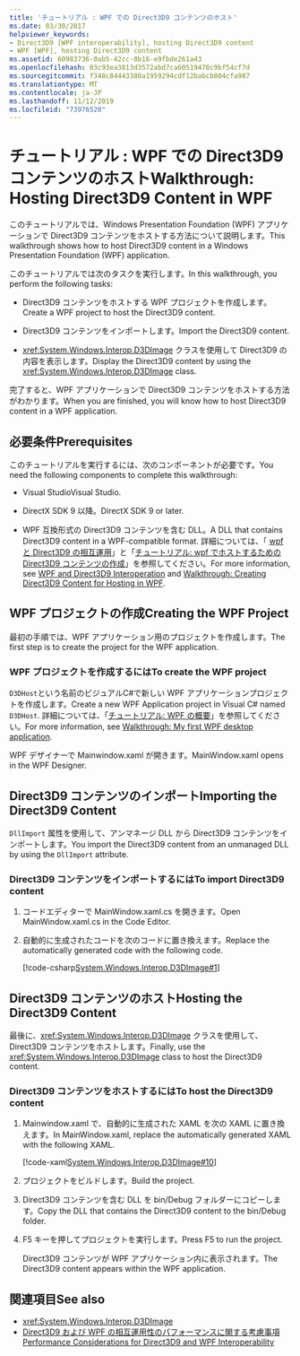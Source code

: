 ```yaml
---
title: 'チュートリアル : WPF での Direct3D9 コンテンツのホスト'
ms.date: 03/30/2017
helpviewer_keywords:
- Direct3D9 [WPF interoperability], hosting Direct3D9 content
- WPF [WPF], hosting Direct3D9 content
ms.assetid: 60983736-0ab5-42cc-8b16-e9fbde261a43
ms.openlocfilehash: 03c93ea3813d3572abd7ca60519478c9bf54cf7d
ms.sourcegitcommit: f348c84443380a1959294cdf12babcb804cfa987
ms.translationtype: MT
ms.contentlocale: ja-JP
ms.lasthandoff: 11/12/2019
ms.locfileid: "73976520"
---
```

# <a name="walkthrough-hosting-direct3d9-content-in-wpf"></a><span data-ttu-id="72f35-102">チュートリアル : WPF での Direct3D9 コンテンツのホスト</span><span class="sxs-lookup"><span data-stu-id="72f35-102">Walkthrough: Hosting Direct3D9 Content in WPF</span></span>

<span data-ttu-id="72f35-103">このチュートリアルでは、Windows Presentation Foundation (WPF) アプリケーションで Direct3D9 コンテンツをホストする方法について説明します。</span><span class="sxs-lookup"><span data-stu-id="72f35-103">This walkthrough shows how to host Direct3D9 content in a Windows Presentation Foundation (WPF) application.</span></span>

<span data-ttu-id="72f35-104">このチュートリアルでは次のタスクを実行します。</span><span class="sxs-lookup"><span data-stu-id="72f35-104">In this walkthrough, you perform the following tasks:</span></span>

- <span data-ttu-id="72f35-105">Direct3D9 コンテンツをホストする WPF プロジェクトを作成します。</span><span class="sxs-lookup"><span data-stu-id="72f35-105">Create a WPF project to host the Direct3D9 content.</span></span>

- <span data-ttu-id="72f35-106">Direct3D9 コンテンツをインポートします。</span><span class="sxs-lookup"><span data-stu-id="72f35-106">Import the Direct3D9 content.</span></span>

- <span data-ttu-id="72f35-107"><xref:System.Windows.Interop.D3DImage> クラスを使用して Direct3D9 の内容を表示します。</span><span class="sxs-lookup"><span data-stu-id="72f35-107">Display the Direct3D9 content by using the <xref:System.Windows.Interop.D3DImage> class.</span></span>

 <span data-ttu-id="72f35-108">完了すると、WPF アプリケーションで Direct3D9 コンテンツをホストする方法がわかります。</span><span class="sxs-lookup"><span data-stu-id="72f35-108">When you are finished, you will know how to host Direct3D9 content in a WPF application.</span></span>

## <a name="prerequisites"></a><span data-ttu-id="72f35-109">必要条件</span><span class="sxs-lookup"><span data-stu-id="72f35-109">Prerequisites</span></span>

<span data-ttu-id="72f35-110">このチュートリアルを実行するには、次のコンポーネントが必要です。</span><span class="sxs-lookup"><span data-stu-id="72f35-110">You need the following components to complete this walkthrough:</span></span>

- <span data-ttu-id="72f35-111">Visual Studio</span><span class="sxs-lookup"><span data-stu-id="72f35-111">Visual Studio.</span></span>

- <span data-ttu-id="72f35-112">DirectX SDK 9 以降。</span><span class="sxs-lookup"><span data-stu-id="72f35-112">DirectX SDK 9 or later.</span></span>

- <span data-ttu-id="72f35-113">WPF 互換形式の Direct3D9 コンテンツを含む DLL。</span><span class="sxs-lookup"><span data-stu-id="72f35-113">A DLL that contains Direct3D9 content in a WPF-compatible format.</span></span> <span data-ttu-id="72f35-114">詳細については、「 [wpf と Direct3D9 の相互運用](wpf-and-direct3d9-interoperation.md)」と「[チュートリアル: wpf でホストするための Direct3D9 コンテンツの作成](walkthrough-creating-direct3d9-content-for-hosting-in-wpf.md)」を参照してください。</span><span class="sxs-lookup"><span data-stu-id="72f35-114">For more information, see [WPF and Direct3D9 Interoperation](wpf-and-direct3d9-interoperation.md) and [Walkthrough: Creating Direct3D9 Content for Hosting in WPF](walkthrough-creating-direct3d9-content-for-hosting-in-wpf.md).</span></span>

## <a name="creating-the-wpf-project"></a><span data-ttu-id="72f35-115">WPF プロジェクトの作成</span><span class="sxs-lookup"><span data-stu-id="72f35-115">Creating the WPF Project</span></span>

<span data-ttu-id="72f35-116">最初の手順では、WPF アプリケーション用のプロジェクトを作成します。</span><span class="sxs-lookup"><span data-stu-id="72f35-116">The first step is to create the project for the WPF application.</span></span>

### <a name="to-create-the-wpf-project"></a><span data-ttu-id="72f35-117">WPF プロジェクトを作成するには</span><span class="sxs-lookup"><span data-stu-id="72f35-117">To create the WPF project</span></span>

<span data-ttu-id="72f35-118">`D3DHost`という名前のビジュアルC#で新しい WPF アプリケーションプロジェクトを作成します。</span><span class="sxs-lookup"><span data-stu-id="72f35-118">Create a new WPF Application project in Visual C# named `D3DHost`.</span></span> <span data-ttu-id="72f35-119">詳細については、「[チュートリアル: WPF の概要](../getting-started/walkthrough-my-first-wpf-desktop-application.md)」を参照してください。</span><span class="sxs-lookup"><span data-stu-id="72f35-119">For more information, see [Walkthrough: My first WPF desktop application](../getting-started/walkthrough-my-first-wpf-desktop-application.md).</span></span>

<span data-ttu-id="72f35-120">WPF デザイナーで Mainwindow.xaml が開きます。</span><span class="sxs-lookup"><span data-stu-id="72f35-120">MainWindow.xaml opens in the WPF Designer.</span></span>

## <a name="importing-the-direct3d9-content"></a><span data-ttu-id="72f35-121">Direct3D9 コンテンツのインポート</span><span class="sxs-lookup"><span data-stu-id="72f35-121">Importing the Direct3D9 Content</span></span>

<span data-ttu-id="72f35-122">`DllImport` 属性を使用して、アンマネージ DLL から Direct3D9 コンテンツをインポートします。</span><span class="sxs-lookup"><span data-stu-id="72f35-122">You import the Direct3D9 content from an unmanaged DLL by using the `DllImport` attribute.</span></span>

### <a name="to-import-direct3d9-content"></a><span data-ttu-id="72f35-123">Direct3D9 コンテンツをインポートするには</span><span class="sxs-lookup"><span data-stu-id="72f35-123">To import Direct3D9 content</span></span>

1. <span data-ttu-id="72f35-124">コードエディターで MainWindow.xaml.cs を開きます。</span><span class="sxs-lookup"><span data-stu-id="72f35-124">Open MainWindow.xaml.cs in the Code Editor.</span></span>

2. <span data-ttu-id="72f35-125">自動的に生成されたコードを次のコードに置き換えます。</span><span class="sxs-lookup"><span data-stu-id="72f35-125">Replace the automatically generated code with the following code.</span></span>

    [!code-csharp[System.Windows.Interop.D3DImage#1](~/samples/snippets/csharp/VS_Snippets_Wpf/System.Windows.Interop.D3DImage/CS/window1.xaml.cs#1)]

## <a name="hosting-the-direct3d9-content"></a><span data-ttu-id="72f35-126">Direct3D9 コンテンツのホスト</span><span class="sxs-lookup"><span data-stu-id="72f35-126">Hosting the Direct3D9 Content</span></span>

<span data-ttu-id="72f35-127">最後に、<xref:System.Windows.Interop.D3DImage> クラスを使用して、Direct3D9 コンテンツをホストします。</span><span class="sxs-lookup"><span data-stu-id="72f35-127">Finally, use the <xref:System.Windows.Interop.D3DImage> class to host the Direct3D9 content.</span></span>

### <a name="to-host-the-direct3d9-content"></a><span data-ttu-id="72f35-128">Direct3D9 コンテンツをホストするには</span><span class="sxs-lookup"><span data-stu-id="72f35-128">To host the Direct3D9 content</span></span>

1. <span data-ttu-id="72f35-129">Mainwindow.xaml で、自動的に生成された XAML を次の XAML に置き換えます。</span><span class="sxs-lookup"><span data-stu-id="72f35-129">In MainWindow.xaml, replace the automatically generated XAML with the following XAML.</span></span>

    [!code-xaml[System.Windows.Interop.D3DImage#10](~/samples/snippets/csharp/VS_Snippets_Wpf/System.Windows.Interop.D3DImage/CS/window1.xaml#10)]

2. <span data-ttu-id="72f35-130">プロジェクトをビルドします。</span><span class="sxs-lookup"><span data-stu-id="72f35-130">Build the project.</span></span>

3. <span data-ttu-id="72f35-131">Direct3D9 コンテンツを含む DLL を bin/Debug フォルダーにコピーします。</span><span class="sxs-lookup"><span data-stu-id="72f35-131">Copy the DLL that contains the Direct3D9 content to the bin/Debug folder.</span></span>

4. <span data-ttu-id="72f35-132">F5 キーを押してプロジェクトを実行します。</span><span class="sxs-lookup"><span data-stu-id="72f35-132">Press F5 to run the project.</span></span>

    <span data-ttu-id="72f35-133">Direct3D9 コンテンツが WPF アプリケーション内に表示されます。</span><span class="sxs-lookup"><span data-stu-id="72f35-133">The Direct3D9 content appears within the WPF application.</span></span>

## <a name="see-also"></a><span data-ttu-id="72f35-134">関連項目</span><span class="sxs-lookup"><span data-stu-id="72f35-134">See also</span></span>

- <xref:System.Windows.Interop.D3DImage>
- [<span data-ttu-id="72f35-135">Direct3D9 および WPF の相互運用性のパフォーマンスに関する考慮事項</span><span class="sxs-lookup"><span data-stu-id="72f35-135">Performance Considerations for Direct3D9 and WPF Interoperability</span></span>](performance-considerations-for-direct3d9-and-wpf-interoperability.md)
